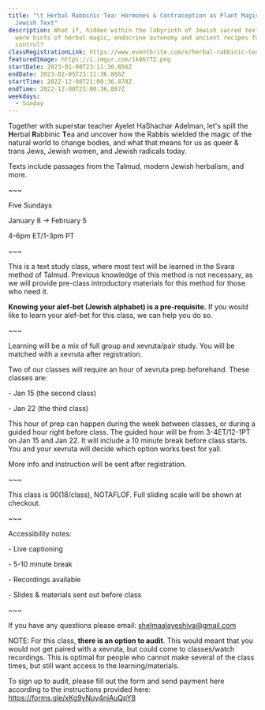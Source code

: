 ```yaml
---
title: "\t Herbal Rabbinic Tea: Hormones & Contraception as Plant Magic in
  Jewish Text"
description: What if, hidden within the labyrinth of Jewish sacred text, there
  were hints of herbal magic, endocrine autonomy and ancient recipes for birth
  control?
classRegistrationLink: https://www.eventbrite.com/e/herbal-rabbinic-tea-hormones-contraception-as-plant-magic-in-jewish-text-tickets-474947820717
featuredImage: https://i.imgur.com/1k86YTZ.png
startDate: 2023-01-08T23:11:36.856Z
endDate: 2023-02-05T23:11:36.866Z
startTime: 2022-12-08T21:00:36.878Z
endTime: 2022-12-08T23:00:36.887Z
weekdays:
  - Sunday
---
```

Together with superstar teacher Ayelet HaShachar Adelman, let's spill the **H**erbal **R**abbinic **T**ea and uncover how the Rabbis wielded the magic of the natural world to change bodies, and what that means for us as queer & trans Jews, Jewish women, and Jewish radicals today.

T﻿exts include passages from the Talmud, modern Jewish herbalism, and more.

\~﻿\~~

Five S﻿undays

J﻿anuary 8 -> February 5

4-6pm ET/1-3pm PT

\~﻿\~~

T﻿his is a text study class, where most text will be learned in the Svara method of Talmud. Previous knowledge of this method is not necessary, as we will provide pre-class introductory materials for this method for those who need it.

**K﻿nowing your alef-bet (Jewish alphabet) is a pre-requisite.** If you would like to learn your alef-bet for this class, we can help you do so.

\~﻿\~~

Learning will be a mix of full group and xevruta/pair study. You will be matched with a xevruta after registration.

Two of our classes will require an hour of xevruta prep beforehand. These classes are:

\- Jan 15 (the second class)

\- Jan 22 (the third class) 

This hour of prep can happen during the week between classes, or during a guided hour right before class. The guided hour will be from 3-4ET/12-1PT on Jan 15 and Jan 22. It will include a 10 minute break before class starts. You and your xevruta will decide which option works best for yall. 

More info and instruction will be sent after registration.

\~﻿\~~

T﻿his class is $90 ($18/class), NOTAFLOF. Full sliding scale will be shown at checkout.

\~\~~

Accessibility notes:

\- Live captioning

\- 5-10 minute break

\- Recordings available

\- Slides & materials sent out before class

\~﻿\~~

I﻿f you have any questions please email: shelmaalayeshiva@gmail.com

N﻿OTE: For this class, **there is an option to audit**. This would meant that you would not get paired with a xevruta, but could come to classes/watch recordings. This is optimal for people who cannot make several of the class times, but still want access to the learning/materials. 

T﻿o sign up to audit, please fill out the form and send payment here according to the instructions provided here: https://forms.gle/xKg9yNuy4niAuQpY8